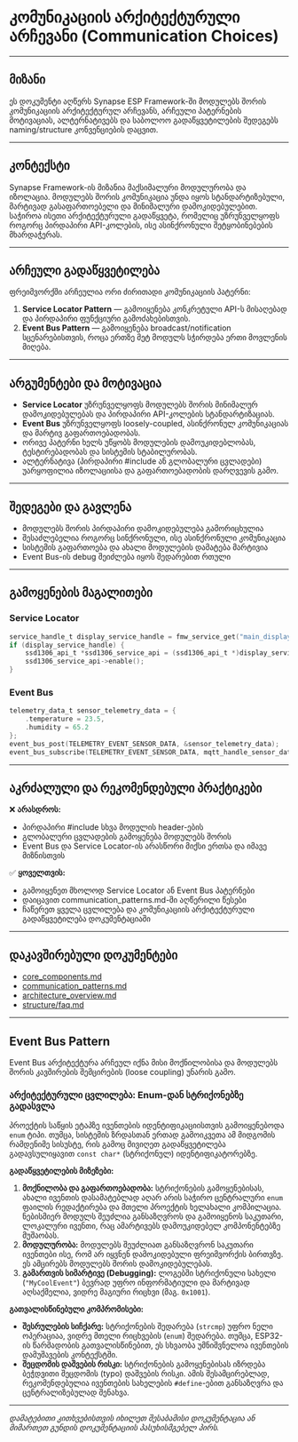# კომუნიკაციის არქიტექტურული არჩევანი (Communication Choices)

---

## მიზანი

ეს დოკუმენტი აღწერს Synapse ESP Framework-ში მოდულებს შორის კომუნიკაციის არქიტექტურულ არჩევანს, არჩეული პატერნების მოტივაციას, ალტერნატივებს და საბოლოო გადაწყვეტილების შედეგებს naming/structure კონვენციების დაცვით.

---

## კონტექსტი

Synapse Framework-ის მიზანია მაქსიმალური მოდულურობა და იზოლაცია. მოდულებს შორის კომუნიკაცია უნდა იყოს სტანდარტიზებული, მარტივად გასაფართოებელი და მინიმალური დამოკიდებულებით. საჭიროა ისეთი არქიტექტურული გადაწყვეტა, რომელიც უზრუნველყოფს როგორც პირდაპირი API-კოლების, ისე ასინქრონული შეტყობინებების მხარდაჭერას.

---

## არჩეული გადაწყვეტილება

ფრეიმვორქში არჩეულია ორი ძირითადი კომუნიკაციის პატერნი:

1. **Service Locator Pattern** — გამოიყენება კონკრეტული API-ს მისაღებად და პირდაპირი ფუნქციური გამოძახებისთვის.
2. **Event Bus Pattern** — გამოიყენება broadcast/notification სცენარებისთვის, როცა ერთზე მეტ მოდულს სჭირდება ერთი მოვლენის მიღება.

---

## არგუმენტები და მოტივაცია

- **Service Locator** უზრუნველყოფს მოდულებს შორის მინიმალურ დამოკიდებულებას და პირდაპირი API-კოლების სტანდარტიზაციას.
- **Event Bus** უზრუნველყოფს loosely-coupled, ასინქრონულ კომუნიკაციას და მარტივ გაფართოებადობას.
- ორივე პატერნი ხელს უწყობს მოდულების დამოუკიდებლობას, ტესტირებადობას და სისტემის სტაბილურობას.
- ალტერნატივა (პირდაპირი #include ან გლობალური ცვლადები) უარყოფილია იზოლაციისა და გაფართოებადობის დარღვევის გამო.

---

## შედეგები და გავლენა

- მოდულებს შორის პირდაპირი დამოკიდებულება გამორიცხულია
- შესაძლებელია როგორც სინქრონული, ისე ასინქრონული კომუნიკაცია
- სისტემის გაფართოება და ახალი მოდულების დამატება მარტივია
- Event Bus-ის debug შეიძლება იყოს შედარებით რთული

---

## გამოყენების მაგალითები

### Service Locator
```c
service_handle_t display_service_handle = fmw_service_get("main_display");
if (display_service_handle) {
    ssd1306_api_t *ssd1306_service_api = (ssd1306_api_t *)display_service_handle;
    ssd1306_service_api->enable();
}
```

### Event Bus
```c
telemetry_data_t sensor_telemetry_data = {
    .temperature = 23.5,
    .humidity = 65.2
};
event_bus_post(TELEMETRY_EVENT_SENSOR_DATA, &sensor_telemetry_data);
event_bus_subscribe(TELEMETRY_EVENT_SENSOR_DATA, mqtt_handle_sensor_data);
```

---

## აკრძალული და რეკომენდებული პრაქტიკები

❌ **არასდროს:**
- პირდაპირი #include სხვა მოდულის header-ების
- გლობალური ცვლადების გამოყენება მოდულებს შორის
- Event Bus და Service Locator-ის არასწორი მიქსი ერთსა და იმავე მიზნისთვის

✅ **ყოველთვის:**
- გამოიყენეთ მხოლოდ Service Locator ან Event Bus პატერნები
- დაიცავით communication_patterns.md-ში აღწერილი წესები
- ჩაწერეთ ყველა ცვლილება და კომუნიკაციის არქიტექტურული გადაწყვეტილება დოკუმენტაციაში

---

## დაკავშირებული დოკუმენტები

- [core_components.md](core_components.md)
- [communication_patterns.md](../convention/communication_patterns.md)
- [architecture_overview.md](architecture_overview.md)
- [structure/faq.md](../structure/faq.md)

---

## Event Bus Pattern

Event Bus არქიტექტურა არჩეულ იქნა მისი მოქნილობისა და მოდულებს შორის კავშირების შემცირების (loose coupling) უნარის გამო.

### არქიტექტურული ცვლილება: Enum-დან სტრიქონებზე გადასვლა

პროექტის საწყის ეტაპზე ივენთების იდენტიფიკაციისთვის გამოიყენებოდა `enum` ტიპი. თუმცა, სისტემის ზრდასთან ერთად გამოიკვეთა ამ მიდგომის რამდენიმე სისუსტე, რის გამოც მივიღეთ გადაწყვეტილება გადავსულიყავით `const char*` (სტრიქონულ) იდენტიფიკატორებზე.

**გადაწყვეტილების მიზეზები:**

1. **მოქნილობა და გაფართოებადობა:** სტრიქონების გამოყენებისას, ახალი ივენთის დასამატებლად აღარ არის საჭირო ცენტრალური `enum` ფაილის რედაქტირება და მთელი პროექტის ხელახალი კომპილაცია. ნებისმიერ მოდულს შეუძლია განსაზღვროს და გამოიყენოს საკუთარი, ლოკალური ივენთი, რაც ამარტივებს დამოუკიდებელ კომპონენტებზე მუშაობას.
2. **მოდულურობა:** მოდულებს შეუძლიათ განსაზღვრონ საკუთარი ივენთები ისე, რომ არ იყვნენ დამოკიდებული ფრეიმვორქის ბირთვზე. ეს ამცირებს მოდულებს შორის დამოკიდებულებას.
3. **გამართვის სიმარტივე (Debugging):** ლოგებში სტრიქონული სახელი (`"MyCoolEvent"`) ბევრად უფრო ინფორმატიული და მარტივად აღსაქმელია, ვიდრე მაგიური რიცხვი (მაგ. `0x1001`).

**გათვალისწინებული კომპრომისები:**

- **შესრულების სიჩქარე:** სტრიქონების შედარება (`strcmp`) უფრო ნელი ოპერაციაა, ვიდრე მთელი რიცხვების (`enum`) შედარება. თუმცა, ESP32-ის წარმადობის გათვალისწინებით, ეს სხვაობა უმნიშვნელოა ივენთების დამუშავების კონტექსტში.
- **შეცდომის დაშვების რისკი:** სტრიქონების გამოყენებისას იზრდება ბეჭდვითი შეცდომის (typo) დაშვების რისკი. ამის შესამცირებლად, რეკომენდებულია ივენთების სახელების `#define`-ებით განსაზღვრა და ცენტრალიზებულად შენახვა.

---

_დამატებითი კითხვებისთვის იხილეთ შესაბამისი დოკუმენტაცია ან მიმართეთ გუნდის დოკუმენტაციის პასუხისმგებელ პირს._

